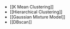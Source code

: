 
- [[K Mean Clustering]]
- [[Hierarchical Clustering]]
- [[Gaussian Mixture Model]]
- [[DBscan]]




